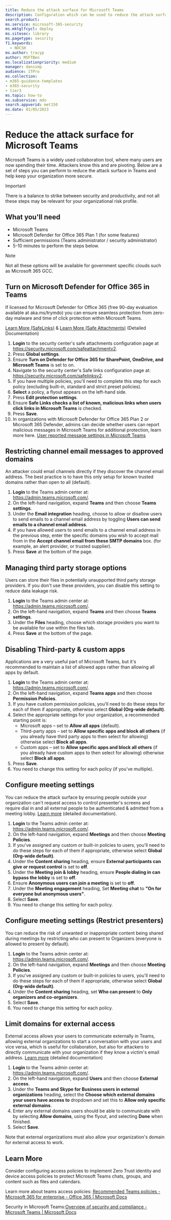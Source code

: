 ```yaml
---
title: Reduce the attack surface for Microsoft Teams
description: Configuration which can be used to reduce the attack surface in Microsoft Teams, including enabling Microsoft Defender for Office 365.
search.product:
ms.service: microsoft-365-security
ms.mktglfcycl: deploy
ms.sitesec: library
ms.pagetype: security
f1.keywords: 
  - NOCSH
ms.author: tracyp
author: MSFTBen
ms.localizationpriority: medium
manager: dansimp
audience: ITPro
ms.collection: 
- m365-guidance-templates
- m365-security
- tier3
ms.topic: how-to
ms.subservice: mdo
search.appverid: met150
ms.date: 01/05/2023
---
```


# Reduce the attack surface for Microsoft Teams

Microsoft Teams is a widely used collaboration tool, where many users are now spending their time. Attackers know this and are pivoting. Below are a set of steps you can perform to reduce the attack surface in Teams and help keep your organization more secure.

> [!IMPORTANT]
> There is a balance to strike between security and productivity, and not all these steps may be relevant for your organizational risk profile.

## What you'll need

- Microsoft Teams
- Microsoft Defender for Office 365 Plan 1 (for some features)
- Sufficient permissions (Teams administrator / security administrator)
- 5-10 minutes to perform the steps below.

> [!NOTE]
> Not all these options will be available for government specific clouds such as Microsoft 365 GCC.

## Turn on Microsoft Defender for Office 365 in Teams

If licensed for Microsoft Defender for Office 365 (free 90-day evaluation available at aka.ms/trymdo) you can ensure seamless protection from zero-day malware and time of click protection within Microsoft Teams.

[Learn More (SafeLinks)](/microsoft-365/security/office-365-security/safe-links#safe-links-settings-for-microsoft-teams) & [Learn More (Safe Attachments)](/microsoft-365/security/office-365-security/turn-on-mdo-for-spo-odb-and-teams) (Detailed Documentation)

1. **Login** to the security center's safe attachments configuration page at <https://security.microsoft.com/safeattachmentv2>.
2. Press **Global settings**.
3. Ensure **Turn on Defender for Office 365 for SharePoint, OneDrive, and Microsoft Teams** is set to on.
4. Navigate to the security center's Safe links configuration page at: <https://security.microsoft.com/safelinksv2>.
5. If you have multiple policies, you'll need to complete this step for each policy (excluding built-in, standard and strict preset policies).
6. **Select** a policy, a flyout appears on the left-hand side.
7. Press **Edit protection settings**.
8. Ensure **Safe Links checks a list of known, malicious links when users click links in Microsoft Teams** is checked.
9. Press **Save**.
10. In organizations with Microsoft Defender for Office 365 Plan 2 or Microsoft 365 Defender, admins can decide whether users can report malicious messages in Microsoft Teams for additional protection, learn more here. [User reported message settings in Microsoft Teams](https://learn.microsoft.com/microsoft-365/security/office-365-security/submissions-teams)

## Restricting channel email messages to approved domains

An attacker could email channels directly if they discover the channel email address. The best practice is to have this only setup for known trusted domains rather than open to all (default).

1. **Login** to the Teams admin center at: <https://admin.teams.microsoft.com/>.
2. On the left-hand navigation, expand **Teams** and then choose **Teams settings**.
3. Under the **Email integration** heading, choose to allow or disallow users to send emails to a channel email address by toggling **Users can send emails to a channel email address**.
4. If you have allowed users to send emails to a channel email address in the previous step, enter the specific domains you wish to accept mail from in the **Accept channel email from these SMTP domains** box. (for example, an alert provider, or trusted supplier).
5. Press **Save** at the bottom of the page.

## Managing third party storage options

Users can store their files in potentially unsupported third party storage providers. If you don't use these providers, you can disable this setting to reduce data leakage risk.

1. **Login** to the Teams admin center at: <https://admin.teams.microsoft.com/>.
2. On the left-hand navigation, expand **Teams** and then choose **Teams settings**.
3. Under the **Files** heading, choose which storage providers you want to be available for use within the files tab.
4. Press **Save** at the bottom of the page.

## Disabling Third-party & custom apps

Applications are a very useful part of Microsoft Teams, but it's recommended to maintain a list of allowed apps rather than allowing all apps by default.

1. **Login** to the Teams admin center at: <https://admin.teams.microsoft.com/>.
2. On the left-hand navigation, expand **Teams apps** and then choose **Permission Policies**.
3. If you have custom permission policies, you'll need to do these steps for each of them if appropriate, otherwise select **Global (Org-wide default)**.
4. Select the appropriate settings for your organization, a recommended starting point is:
   - Microsoft apps – set to **Allow all apps** (default).
   - Third-party apps – set to **Allow specific apps and block all others** (if you already have third party apps to then select for allowing) otherwise select **Block all apps**.
   - Custom apps – set to **Allow specific apps and block all others** (if you already have custom apps to then select for allowing) otherwise select **Block all apps**.
5. Press **Save**.
6. You need to change this setting for each policy (if you've multiple).

## Configure meeting settings

You can reduce the attack surface by ensuring people outside your organization can't request access to control presenter's screens and require dial in and all external people to be authenticated & admitted from a meeting lobby.
[Learn more](/microsoftteams/meeting-policies-participants-and-guests) (detailed documentation).

1. **Login** to the Teams admin center at: <https://admin.teams.microsoft.com/>.
2. On the left-hand navigation, expand **Meetings** and then choose **Meeting Policies**.
3. If you've assigned any custom or built-in policies to users, you'll need to do these steps for each of them if appropriate, otherwise select **Global (Org-wide default)**.
4. Under the **Content sharing** heading, ensure **External participants can give or request control** is set to **off**.
6. Under the **Meeting join & lobby** heading, ensure **People dialing in can bypass the lobby** is set to **off**.
7. Ensure **Anonymous users can join a meeting** is set to **off**.
8. Under the **Meeting engagement** heading, Set **Meeting chat** to **"On for everyone but anonymous users"**.
9. Select **Save**.
10. You need to change this setting for each policy.

## Configure meeting settings (Restrict presenters)

You can reduce the risk of unwanted or inappropriate content being shared during meetings by restricting who can present to Organizers (everyone is allowed to present by default).

1. **Login** to the Teams admin center at: <https://admin.teams.microsoft.com/>.
2. On the left-hand navigation, expand **Meetings** and then choose **Meeting Policies**.
3. If you've assigned any custom or built-in policies to users, you'll need to do these steps for each of them if appropriate, otherwise select **Global (Org-wide default)**.
4. Under the **Content sharing** heading, set **Who can present** to **Only organizers and co-organizers**. 
5. Select **Save**.
6. You need to change this setting for each policy.

## Limit domains for external access

External access allows your users to communicate externally in Teams, allowing external organizations to start a conversation with your users and vice versa, which is useful for collaboration, but also for attackers to directly communicate with your organization if they know a victim's email address.
[Learn more](/microsoftteams/manage-external-access) (detailed documentation)

1. **Login** to the Teams admin center at: <https://admin.teams.microsoft.com/>.
2. On the left-hand navigation, expand **Users** and then choose **External access**.
3. Under the **Teams and Skype for Business users in external organizations** heading, select the **Choose which external domains your users have access to** dropdown and set this to **Allow only specific external domains**.
4. Enter any external domains users should be able to communicate with by selecting **Allow domains**, using the flyout, and selecting **Done** when finished.
5. Select **Save**.

Note that external organizations must also allow your organization's domain for external access to work.

## Learn More

Consider configuring access policies to implement Zero Trust identity and device access policies to protect Microsoft Teams chats, groups, and content such as files and calendars.

Learn more about teams access policies: [Recommended Teams policies - Microsoft 365 for enterprise - Office 365 | Microsoft Docs](/microsoft-365/security/office-365-security/teams-access-policies)

Security in Microsoft Teams:[Overview of security and compliance - Microsoft Teams | Microsoft Docs](/microsoftteams/security-compliance-overview)
